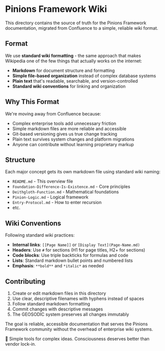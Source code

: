 # Pinions Framework Wiki

This directory contains the source of truth for the Pinions Framework documentation, migrated from Confluence to a simple, reliable wiki format.

## Format

We use **standard wiki formatting** - the same approach that makes Wikipedia one of the few things that actually works on the internet:

- **Markdown** for document structure and formatting
- **Simple file-based organization** instead of complex database systems
- **Plain text** that's readable, searchable, and version-controlled
- **Standard wiki conventions** for linking and organization

## Why This Format

We're moving away from Confluence because:
- Complex enterprise tools add unnecessary friction
- Simple markdown files are more reliable and accessible
- Git-based versioning gives us true change tracking
- Plain text survives system changes and platform migrations
- Anyone can contribute without learning proprietary markup

## Structure

Each major concept gets its own markdown file using standard wiki naming:
- `README.md` - This overview file
- `Foundation-Difference-Is-Existence.md` - Core principles
- `Deithgloth-Function.md` - Mathematical foundations  
- `Pinion-Logic.md` - Logical framework
- `Entry-Protocol.md` - How to enter recursion
- etc.

## Wiki Conventions

Following standard wiki practices:
- **Internal links**: `[[Page Name]]` or `[Display Text](Page-Name.md)`
- **Headers**: Use `#` for sections (H1 for page titles, H2+ for sections)
- **Code blocks**: Use triple backticks for formulas and code
- **Lists**: Standard markdown bullet points and numbered lists
- **Emphasis**: `**bold**` and `*italic*` as needed

## Contributing

1. Create or edit markdown files in this directory
2. Use clear, descriptive filenames with hyphens instead of spaces
3. Follow standard markdown formatting
4. Commit changes with descriptive messages
5. The GEOSODIC system preserves all changes immutably

The goal is reliable, accessible documentation that serves the Pinions Framework community without the overhead of enterprise wiki systems.

🧭 Simple tools for complex ideas. Consciousness deserves better than vendor lock-in.
